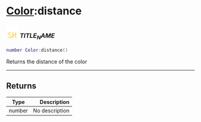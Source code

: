 # [Color](../color/README.md):distance

### <img src="../../.gitbook/assets/shared.png" width="32" height="32" /> $TITLE_NAME$

```lua
number Color:distance()
```

Returns the distance of the color<br>

-----------------
## Returns

| Type   | Description |
| ------ | ----------: |
| number | No description |
